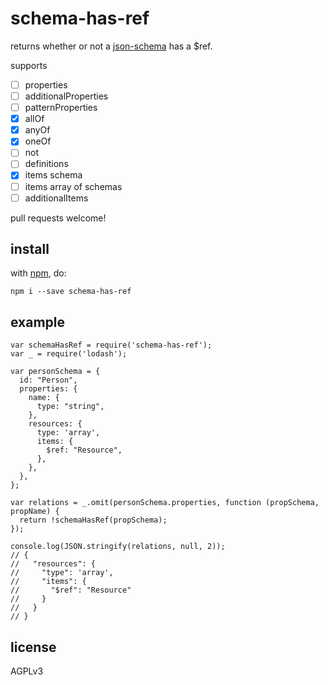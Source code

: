 # schema-has-ref

returns whether or not a [json-schema](http://json-schema.org) has a $ref.

supports

- [ ] properties
- [ ] additionalProperties
- [ ] patternProperties
- [x] allOf
- [x] anyOf
- [x] oneOf
- [ ] not
- [ ] definitions
- [x] items schema
- [ ] items array of schemas
- [ ] additionalItems

pull requests welcome!

## install

with [npm](http://npmjs.org), do:

```
npm i --save schema-has-ref
```

## example

```
var schemaHasRef = require('schema-has-ref');
var _ = require('lodash');

var personSchema = {
  id: "Person",
  properties: {
    name: {
      type: "string",
    },
    resources: {
      type: 'array',
      items: {
        $ref: "Resource",
      },
    },
  },
};

var relations = _.omit(personSchema.properties, function (propSchema, propName) {
  return !schemaHasRef(propSchema);
});

console.log(JSON.stringify(relations, null, 2));
// {
//   "resources": {
//     "type": 'array',
//     "items": {
//       "$ref": "Resource"
//     }
//   }
// }
```

## license

AGPLv3
